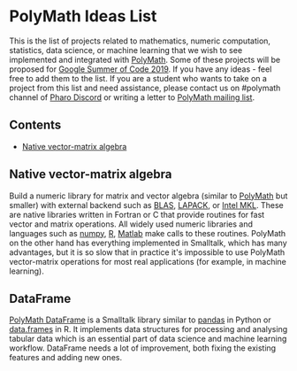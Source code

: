 # PolyMath Ideas List

This is the list of projects related to mathematics, numeric computation, statistics, data science, or machine learning that we wish to see implemented and integrated with [PolyMath](https://github.com/PolyMathOrg/PolyMath). Some of these projects will be proposed for [Google Summer of Code 2019](https://developers.google.com/open-source/gsoc/timeline). If you have any ideas - feel free to add them to the list. If you are a student who wants to take on a project from this list and need assistance, please contact us on #polymath channel of [Pharo Discord](https://pharo.org/community) or writing a letter to [PolyMath mailing list](http://groups.google.com/group/polymath-project).

## Contents
- [Native vector-matrix algebra](#native-vector-matrix-algebra)

## Native vector-matrix algebra

Build a numeric library for matrix and vector algebra (similar to [PolyMath](https://github.com/PolyMathOrg/PolyMath) but smaller) with external backend such as  [BLAS](http://www.netlib.org/blas/), [LAPACK](http://www.netlib.org/lapack/), or [Intel MKL](https://software.intel.com/en-us/mkl). These are native libraries written in Fortran or C that provide routines for fast vector and matrix operations. All widely used numeric libraries and languages such as [numpy](http://www.numpy.org/), [R](https://www.r-project.org/), [Matlab](https://www.mathworks.com/products/matlab.html) make calls to these routines. PolyMath on the other hand has everything implemented in Smalltalk, which has many advantages, but it is so slow that in practice it's impossible to use PolyMath vector-matrix operations for most real applications (for example, in machine learning). 

## DataFrame

[PolyMath DataFrame](https://github.com/PolyMathOrg/DataFrame) is a Smalltalk library similar to [pandas](https://pandas.pydata.org/) in Python or [data.frames](https://www.rdocumentation.org/packages/base/versions/3.5.1/topics/data.frame) in R. It implements data structures for processing and analysing tabular data which is an essential part of data science and machine learning workflow. DataFrame needs a lot of improvement, both fixing the existing features and adding new ones.
